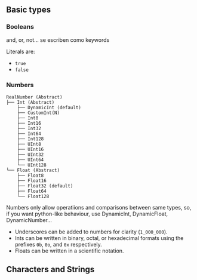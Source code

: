 ## Basic types

### Booleans

and, or, not... se escriben como keywords

Literals are:
- `true`
- `false`


### Numbers

```
RealNumber (Abstract)
├── Int (Abstract)
    ├── DynamicInt (default)
    ├── CustomInt(N)
    ├── Int8
    ├── Int16
    ├── Int32
    ├── Int64
    ├── Int128
    ├── UInt8
    ├── UInt16
    ├── UInt32
    ├── UInt64
    └── UInt128
└── Float (Abstract)
    ├── Float8
    ├── Float16
    ├── Float32 (default)
    ├── Float64
    └── Float128
```

Numbers only allow operatiions and comparisons between same types, so, if you want python-like behaviour, use DynamicInt, DynamicFloat, DynamicNumber...

- Underscores can be added to numbers for clarity (`1_000_000`).
- Ints can be written in binary, octal, or hexadecimal formats using the prefixes `0b`, `0o`, and `0x` respectively.
- Floats can be written in a scientific notation.


## Characters and Strings


